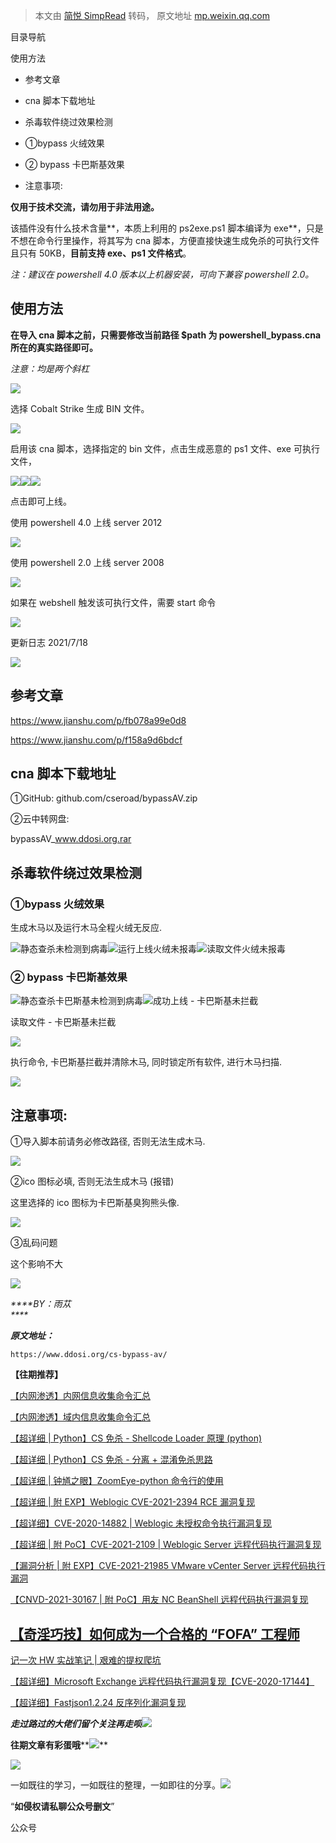 > 本文由 [简悦 SimpRead](http://ksria.com/simpread/) 转码， 原文地址 [mp.weixin.qq.com](https://mp.weixin.qq.com/s/4wibq3Ia6vzu5_zS6sST5w)

目录导航

使用方法

*   参考文章
    
*   cna 脚本下载地址
    
*   杀毒软件绕过效果检测
    

*   ①bypass 火绒效果
    
*   ② bypass 卡巴斯基效果
    

*   注意事项:  
    

**仅用于技术交流，请勿用于非法用途。**

该插件没有什么技术含量**，本质上利用的 ps2exe.ps1 脚本编译为 exe**，只是不想在命令行里操作，将其写为 cna 脚本，方便直接快速生成免杀的可执行文件且只有 50KB，**目前支持 exe、ps1 文件格式**。

_注：建议在 powershell 4.0 版本以上机器安装，可向下兼容 powershell 2.0。_

使用方法
----

**在导入 cna 脚本之前，只需要修改当前路径 $path 为 powershell_bypass.cna 所在的真实路径即可。**

_注意：均是两个斜杠_

![](https://mmbiz.qpic.cn/mmbiz/7D2JPvxqDTE5VfWf5x03OZq1VHZaYLAzibEt07S4l6kzFrVRwYXDjZ98h7ZGs9wGWVfz5Ew8lCYoHGTRk1anGhg/640?wx_fmt=other)

选择 Cobalt Strike 生成 BIN 文件。

![](https://mmbiz.qpic.cn/mmbiz/7D2JPvxqDTE5VfWf5x03OZq1VHZaYLAziavq3sjQdIDTRrd08SSc0rhtcJSJm2el07AVKtXuianALO7xr2KXeiaYg/640?wx_fmt=other)

启用该 cna 脚本，选择指定的 bin 文件，点击生成恶意的 ps1 文件、exe 可执行文件，

![](https://mmbiz.qpic.cn/mmbiz/7D2JPvxqDTE5VfWf5x03OZq1VHZaYLAzeAZOqf2xJ4RmAvmXMDvatPicGZ1wzm3iacOOf0RnTbkxXtSiaOfrdlLfg/640?wx_fmt=other)![](https://mmbiz.qpic.cn/mmbiz/7D2JPvxqDTE5VfWf5x03OZq1VHZaYLAzYb59awCI7wDJpZwK0qDpJA5rSx5QpHePicYDGwupxQDOib5LK80eHkJQ/640?wx_fmt=other)![](https://mmbiz.qpic.cn/mmbiz/7D2JPvxqDTE5VfWf5x03OZq1VHZaYLAzEsIDWKm7iaY4EjUxYVibH9e3N0DpvACglGmlgw6iaR2W2OdwTQU1Xah3Q/640?wx_fmt=other)

点击即可上线。

使用 powershell 4.0 上线 server 2012

![](https://mmbiz.qpic.cn/mmbiz/7D2JPvxqDTE5VfWf5x03OZq1VHZaYLAzZNlNROAiblAph6oZ4iaOCrwJeRn0aG2fyudK5qykiaiaZYtV7OPYsKjjPg/640?wx_fmt=other)

使用 powershell 2.0 上线 server 2008

![](https://mmbiz.qpic.cn/mmbiz/7D2JPvxqDTE5VfWf5x03OZq1VHZaYLAzqNwj88HeQUib93XwrEiaAXKjs1jDBC2sste5OzDh3XyaFQHGlEiaDzKBg/640?wx_fmt=other)

如果在 webshell 触发该可执行文件，需要 start 命令

![](https://mmbiz.qpic.cn/mmbiz/7D2JPvxqDTE5VfWf5x03OZq1VHZaYLAzJInsSicdtRBLek2ghOpNMjvwpFHOrmnsoxNBaia7ZmvfEibCQwam8Hvdw/640?wx_fmt=other)

更新日志 2021/7/18

![](https://mmbiz.qpic.cn/mmbiz/7D2JPvxqDTE5VfWf5x03OZq1VHZaYLAzMqIPDfKxYIYCSrZl1eib2Q7ogwHa4419zWHVDfuzQYnYVdtIVFsTJmQ/640?wx_fmt=other)

参考文章
----

https://www.jianshu.com/p/fb078a99e0d8

https://www.jianshu.com/p/f158a9d6bdcf

cna 脚本下载地址
----------

①GitHub: github.com/cseroad/bypassAV.zip

②云中转网盘:

bypassAV_www.ddosi.org.rar

杀毒软件绕过效果检测
----------

### ①bypass 火绒效果

生成木马以及运行木马全程火绒无反应.

![](https://mmbiz.qpic.cn/mmbiz/7D2JPvxqDTE5VfWf5x03OZq1VHZaYLAzw5Jw5Khr8rqtuGufjE8GgyKgdO1FUL5RdHzTYvfkcIzbHgViaCvpd1Q/640?wx_fmt=other)静态查杀未检测到病毒![](https://mmbiz.qpic.cn/mmbiz/7D2JPvxqDTE5VfWf5x03OZq1VHZaYLAzwLHuffmtG5e6zkib8SGpzibFKN5uDT67aL45KOibQR8cvLjibujiaVicdQaA/640?wx_fmt=other)运行上线火绒未报毒![](https://mmbiz.qpic.cn/mmbiz/7D2JPvxqDTE5VfWf5x03OZq1VHZaYLAz0MmOO2PcgL2qTiccc0fAhjGP4F3qpUlt0vUoXIhiba3Z8I8rrF0xCXrQ/640?wx_fmt=other)读取文件火绒未报毒

### ② bypass 卡巴斯基效果

![](https://mmbiz.qpic.cn/mmbiz/7D2JPvxqDTE5VfWf5x03OZq1VHZaYLAzhOI1bic7nicDlzz2ic1tlGL8p0ZhVTepT2Gl9PB2JDwPJjMlg0Prib0BnQ/640?wx_fmt=other)静态查杀卡巴斯基未检测到病毒![](https://mmbiz.qpic.cn/mmbiz/7D2JPvxqDTE5VfWf5x03OZq1VHZaYLAzXyfvzppibiaTavLibKiaxIVwpa8SfyTEHudUoBXpcKb9txshclJTuzPwtQ/640?wx_fmt=other)成功上线 - 卡巴斯基未拦截

读取文件 - 卡巴斯基未拦截

![](https://mmbiz.qpic.cn/mmbiz/7D2JPvxqDTE5VfWf5x03OZq1VHZaYLAzyeiblWGNBHhdqhsicT2PShACmIlNo6WPUicPvFGraGz0Ay31wTSHHXUEg/640?wx_fmt=other)

执行命令, 卡巴斯基拦截并清除木马, 同时锁定所有软件, 进行木马扫描.

![](https://mmbiz.qpic.cn/mmbiz/7D2JPvxqDTE5VfWf5x03OZq1VHZaYLAz16BFxw6G2vticuBhHtFg8zNPiaSoKwibI8kVzfubIwicDN2YKucZtDxS3Q/640?wx_fmt=other)

注意事项:
-----

①导入脚本前请务必修改路径, 否则无法生成木马.

![](https://mmbiz.qpic.cn/mmbiz/7D2JPvxqDTE5VfWf5x03OZq1VHZaYLAzLeRPHv6fiaJZia7THEPGktuLaZsqLMubI1a97YdbLvEje6lN40kUMLEA/640?wx_fmt=other)

②ico 图标必填, 否则无法生成木马 (报错)

这里选择的 ico 图标为卡巴斯基臭狗熊头像.

![](https://mmbiz.qpic.cn/mmbiz/7D2JPvxqDTE5VfWf5x03OZq1VHZaYLAzLfOic6TOW3ECgVfgItzOTqvVptjibFE7voNR5mJmiamHzYmRUzqyjU7iaA/640?wx_fmt=other)

③乱码问题

这个影响不大

![](https://mmbiz.qpic.cn/mmbiz/7D2JPvxqDTE5VfWf5x03OZq1VHZaYLAzV0PIOYjZADXYD4fMURNZZKfILtWw2yAwxajKYxTfDMQfC9e42QXkkQ/640?wx_fmt=other)

_****BY：雨苁  
****_

_****原文地址：****_

```
https://www.ddosi.org/cs-bypass-av/
```

****【往期推荐】****  

[【内网渗透】内网信息收集命令汇总](http://mp.weixin.qq.com/s?__biz=MzI1NTM4ODIxMw==&mid=2247485796&idx=1&sn=8e78cb0c7779307b1ae4bd1aac47c1f1&chksm=ea37f63edd407f2838e730cd958be213f995b7020ce1c5f96109216d52fa4c86780f3f34c194&scene=21#wechat_redirect)  

[【内网渗透】域内信息收集命令汇总](http://mp.weixin.qq.com/s?__biz=MzI1NTM4ODIxMw==&mid=2247485855&idx=1&sn=3730e1a1e851b299537db7f49050d483&chksm=ea37f6c5dd407fd353d848cbc5da09beee11bc41fb3482cc01d22cbc0bec7032a5e493a6bed7&scene=21#wechat_redirect)

[【超详细 | Python】CS 免杀 - Shellcode Loader 原理 (python)](http://mp.weixin.qq.com/s?__biz=MzI1NTM4ODIxMw==&mid=2247486582&idx=1&sn=572fbe4a921366c009365c4a37f52836&chksm=ea37f32cdd407a3aea2d4c100fdc0a9941b78b3c5d6f46ba6f71e946f2c82b5118bf1829d2dc&scene=21#wechat_redirect)

[【超详细 | Python】CS 免杀 - 分离 + 混淆免杀思路](http://mp.weixin.qq.com/s?__biz=MzI1NTM4ODIxMw==&mid=2247486638&idx=1&sn=99ce07c365acec41b6c8da07692ffca9&chksm=ea37f3f4dd407ae28611d23b31c39ff1c8bc79762bfe2535f12d1b9d7a6991777b178a89b308&scene=21#wechat_redirect)  

[【超详细 | 钟馗之眼】ZoomEye-python 命令行的使用](http://mp.weixin.qq.com/s?__biz=MzI1NTM4ODIxMw==&mid=2247488453&idx=1&sn=5828a0e1a2299d3ee0215f0ed4c30bf1&chksm=ea37ec9fdd406589124c67c45487be39ed1033d88c627092cf07f6d4f14ccdb9079b38dba74d&scene=21#wechat_redirect)  

[【超详细 | 附 EXP】Weblogic CVE-2021-2394 RCE 漏洞复现](http://mp.weixin.qq.com/s?__biz=MzI1NTM4ODIxMw==&mid=2247488922&idx=1&sn=f43e3c243bbbfd2822867a3acaa8b85e&chksm=ea37eac0dd4063d63d98f935c73ce571cbfeb0e7272a6f171a28143bdb3e7134b09ea874969a&scene=21#wechat_redirect)

[【超详细】CVE-2020-14882 | Weblogic 未授权命令执行漏洞复现](http://mp.weixin.qq.com/s?__biz=MzI1NTM4ODIxMw==&mid=2247485550&idx=1&sn=921b100fd0a7cc183e92a5d3dd07185e&chksm=ea37f734dd407e22cfee57538d53a2d3f2ebb00014c8027d0b7b80591bcf30bc5647bfaf42f8&scene=21#wechat_redirect)

[【超详细 | 附 PoC】CVE-2021-2109 | Weblogic Server 远程代码执行漏洞复现](http://mp.weixin.qq.com/s?__biz=MzI1NTM4ODIxMw==&mid=2247486517&idx=1&sn=34d494bd453a9472d2b2ebf42dc7e21b&chksm=ea37f36fdd407a7977b19d7fdd74acd44862517aac91dd51a28b8debe492d54f53b6bee07aa8&scene=21#wechat_redirect)

[【漏洞分析 | 附 EXP】CVE-2021-21985 VMware vCenter Server 远程代码执行漏洞](http://mp.weixin.qq.com/s?__biz=MzI1NTM4ODIxMw==&mid=2247487906&idx=1&sn=e35998115108336f8b7c6679e16d1d0a&chksm=ea37eef8dd4067ee13470391ded0f1c8e269f01bcdee4273e9f57ca8924797447f72eb2656b2&scene=21#wechat_redirect)

[【CNVD-2021-30167 | 附 PoC】用友 NC BeanShell 远程代码执行漏洞复现](http://mp.weixin.qq.com/s?__biz=MzI1NTM4ODIxMw==&mid=2247487897&idx=1&sn=6ab1eb2c83f164ff65084f8ba015ad60&chksm=ea37eec3dd4067d56adcb89a27478f7dbbb83b5077af14e108eca0c82168ae53ce4d1fbffabf&scene=21#wechat_redirect)  

[【奇淫巧技】如何成为一个合格的 “FOFA” 工程师](http://mp.weixin.qq.com/s?__biz=MzI1NTM4ODIxMw==&mid=2247485135&idx=1&sn=f872054b31429e244a6e56385698404a&chksm=ea37f995dd40708367700fc53cca4ce8cb490bc1fe23dd1f167d86c0d2014a0c03005af99b89&scene=21#wechat_redirect)
---------------------------------------------------------------------------------------------------------------------------------------------------------------------------------------------------------------------------------------------------

[记一次 HW 实战笔记 | 艰难的提权爬坑](http://mp.weixin.qq.com/s?__biz=MzI1NTM4ODIxMw==&mid=2247484991&idx=2&sn=5368b636aed77ce455a1e095c63651e4&chksm=ea37f965dd407073edbf27256c022645fe2c0bf8b57b38a6000e5aeb75733e10815a4028eb03&scene=21#wechat_redirect)

[【超详细】Microsoft Exchange 远程代码执行漏洞复现【CVE-2020-17144】](http://mp.weixin.qq.com/s?__biz=MzI1NTM4ODIxMw==&mid=2247485992&idx=1&sn=18741504243d11833aae7791f1acda25&chksm=ea37f572dd407c64894777bdf77e07bdfbb3ada0639ff3a19e9717e70f96b300ab437a8ed254&scene=21#wechat_redirect)

[【超详细】Fastjson1.2.24 反序列化漏洞复现](http://mp.weixin.qq.com/s?__biz=MzI1NTM4ODIxMw==&mid=2247484991&idx=1&sn=1178e571dcb60adb67f00e3837da69a3&chksm=ea37f965dd4070732b9bbfa2fe51a5fe9030e116983a84cd10657aec7a310b01090512439079&scene=21#wechat_redirect)

_**走过路过的大佬们留个关注再走呗**_![](https://mmbiz.qpic.cn/mmbiz_png/7D2JPvxqDTEATexewVNVf8bbPg7wC3a3KR1oG1rokLzsfV9vUiaQK2nGDIbALKibe5yauhc4oxnzPXRp9cFsAg4Q/640?wx_fmt=png)

**往期文章有彩蛋哦****![](https://mmbiz.qpic.cn/mmbiz_png/7D2JPvxqDTHtVfEjbedItbDdJTEQ3F7vY8yuszc8WLjN9RmkgOG0Jp7QAfTxBMWU8Xe4Rlu2M7WjY0xea012OQ/640?wx_fmt=png)**  

![](https://mmbiz.qpic.cn/mmbiz_png/7D2JPvxqDTECbvcv6VpkwD7BV8iaiaWcXbahhsa7k8bo1PKkLXXGlsyC6CbAmE3hhSBW5dG65xYuMmR7PQWoLSFA/640?wx_fmt=png)

一如既往的学习，一如既往的整理，一如即往的分享。![](https://mmbiz.qpic.cn/mmbiz_png/p5qELRDe5icl7QVywL8iaGT0QBGpOwgD1IwN0z9JicTRvzvnsJicNRr2gRvJib6jKojzC5CJJsFPkEbZQJ999HrH5Gw/640?wx_fmt=png)  

“**如侵权请私聊公众号删文**”

公众号